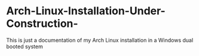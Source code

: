 # Arch-Linux-Installation-Under-Construction-
This is just a documentation of my Arch Linux installation in a Windows dual booted system
